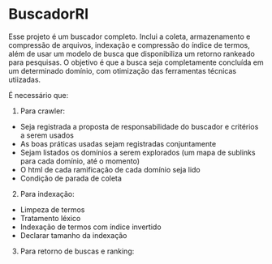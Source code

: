 # BuscadorRI
Esse projeto é um buscador completo. Inclui a coleta, armazenamento e compressão de arquivos, indexação e compressão do índice de termos, além de usar um modelo de busca que disponibiliza um retorno rankeado para pesquisas. O objetivo é que a busca seja completamente concluída em um determinado domínio, com otimização das ferramentas técnicas utiizadas.

É necessário que:
1. Para crawler:
  - Seja registrada a proposta de responsabilidade do buscador e critérios a serem usados
  - As boas práticas usadas sejam registradas conjuntamente
  - Sejam listados os domínios a serem explorados (um mapa de sublinks para cada domínio, até o momento)
  - O html de cada ramificação de cada domínio seja lido
  - Condição de parada de coleta
2. Para indexação:
  - Limpeza de termos
  - Tratamento léxico
  - Indexação de termos com índice invertido
  - Declarar tamanho da indexação
3. Para retorno de buscas e ranking:
